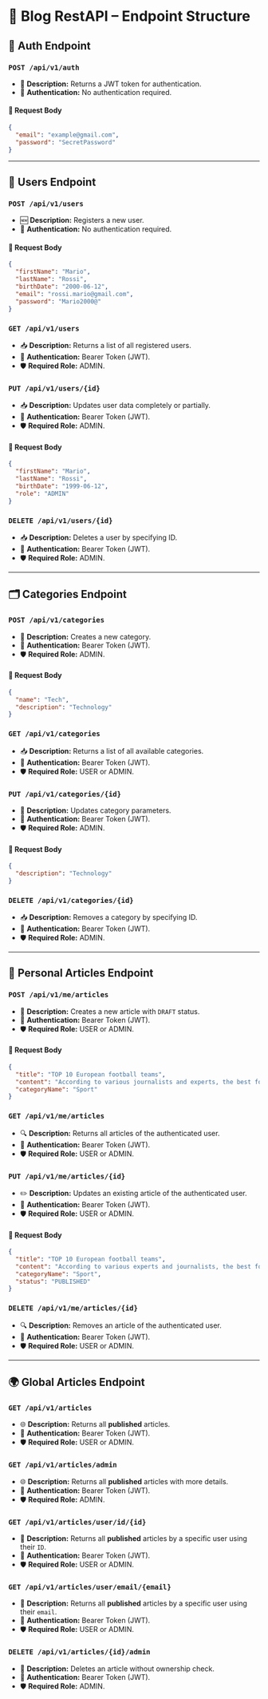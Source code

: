 # 🚀 Blog RestAPI – Endpoint Structure

## 🔐 Auth Endpoint

### `POST /api/v1/auth`

- 📨 **Description:** Returns a JWT token for authentication.
- 🔐 **Authentication:** No authentication required.  

#### 🔸 Request Body

```json
{
  "email": "example@gmail.com",
  "password": "SecretPassword"
}
```

---

## 👤 Users Endpoint

### `POST /api/v1/users`

- 🆕 **Description:** Registers a new user.
- 🔐 **Authentication:** No authentication required.  

#### 🔸 Request Body

```json
{
  "firstName": "Mario",
  "lastName": "Rossi",
  "birthDate": "2000-06-12",
  "email": "rossi.mario@gmail.com",
  "password": "Mario2000@"
}
```

### `GET /api/v1/users`

- 📥 **Description:** Returns a list of all registered users.
- 🔐 **Authentication:** Bearer Token (JWT).
- 🛡️ **Required Role:** ADMIN.

### `PUT /api/v1/users/{id}`

- 📥 **Description:** Updates user data completely or partially.
- 🔐 **Authentication:** Bearer Token (JWT).
- 🛡️ **Required Role:** ADMIN.

#### 🔸 Request Body

```json
{
  "firstName": "Mario",
  "lastName": "Rossi",
  "birthDate": "1999-06-12",
  "role": "ADMIN"
}
```

### `DELETE /api/v1/users/{id}`

- 📥 **Description:** Deletes a user by specifying ID.
- 🔐 **Authentication:** Bearer Token (JWT).
- 🛡️ **Required Role:** ADMIN.

---

## 🗂️ Categories Endpoint

### `POST /api/v1/categories`

- 📝 **Description:** Creates a new category.
- 🔐 **Authentication:** Bearer Token (JWT).
- 🛡️ **Required Role:** ADMIN.

#### 🔸 Request Body

```json
{
  "name": "Tech",
  "description": "Technology"
}
```

### `GET /api/v1/categories`

- 📥 **Description:** Returns a list of all available categories.
- 🔐 **Authentication:** Bearer Token (JWT).
- 🛡️ **Required Role:** USER or ADMIN.

### `PUT /api/v1/categories/{id}`

- 📝 **Description:** Updates category parameters.
- 🔐 **Authentication:** Bearer Token (JWT).
- 🛡️ **Required Role:** ADMIN.

#### 🔸 Request Body

```json
{
  "description": "Technology"
}
```

### `DELETE /api/v1/categories/{id}`

- 📥 **Description:** Removes a category by specifying ID.
- 🔐 **Authentication:** Bearer Token (JWT).
- 🛡️ **Required Role:** ADMIN.

---

## 📝 Personal Articles Endpoint

### `POST /api/v1/me/articles`

- 📄 **Description:** Creates a new article with `DRAFT` status.
- 🔐 **Authentication:** Bearer Token (JWT).
- 🛡️ **Required Role:** USER or ADMIN.

#### 🔸 Request Body

```json
{
  "title": "TOP 10 European football teams",
  "content": "According to various journalists and experts, the best football team might be Italian.",
  "categoryName": "Sport"
}
```

### `GET /api/v1/me/articles`

- 🔍 **Description:** Returns all articles of the authenticated user.
- 🔐 **Authentication:** Bearer Token (JWT).
- 🛡️ **Required Role:** USER or ADMIN.

### `PUT /api/v1/me/articles/{id}`

- ✏️ **Description:** Updates an existing article of the authenticated user.
- 🔐 **Authentication:** Bearer Token (JWT).
- 🛡️ **Required Role:** USER or ADMIN.

#### 🔸 Request Body

```json
{
  "title": "TOP 10 European football teams",
  "content": "According to various experts and journalists, the best football team might be Italian.",
  "categoryName": "Sport",
  "status": "PUBLISHED"
}
```

### `DELETE /api/v1/me/articles/{id}`

- 🔍 **Description:** Removes an article of the authenticated user.
- 🔐 **Authentication:** Bearer Token (JWT).
- 🛡️ **Required Role:** USER or ADMIN.

---

## 🌍 Global Articles Endpoint

### `GET /api/v1/articles`

- 🌐 **Description:** Returns all **published** articles.
- 🔐 **Authentication:** Bearer Token (JWT).
- 🛡️ **Required Role:** USER or ADMIN.

### `GET /api/v1/articles/admin`

- 🌐 **Description:** Returns all **published** articles with more details.
- 🔐 **Authentication:** Bearer Token (JWT).
- 🛡️ **Required Role:** ADMIN.

### `GET /api/v1/articles/user/id/{id}`

- 👤 **Description:** Returns all **published** articles by a specific user using their `ID`.
- 🔐 **Authentication:** Bearer Token (JWT).
- 🛡️ **Required Role:** USER or ADMIN.

### `GET /api/v1/articles/user/email/{email}`

- 📧 **Description:** Returns all **published** articles by a specific user using their `email`.
- 🔐 **Authentication:** Bearer Token (JWT).
- 🛡️ **Required Role:** USER or ADMIN.

### `DELETE /api/v1/articles/{id}/admin`

- 📧 **Description:** Deletes an article without ownership check.
- 🔐 **Authentication:** Bearer Token (JWT).
- 🛡️ **Required Role:** ADMIN.
